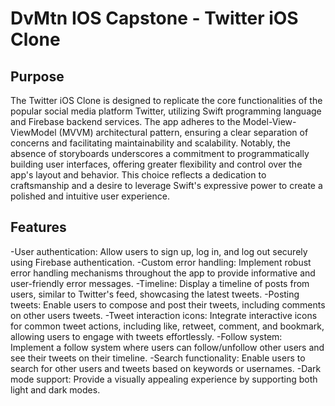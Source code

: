 # DvMtn IOS Capstone - Twitter iOS Clone

## Purpose

The Twitter iOS Clone is designed to replicate the core functionalities of the popular social media platform Twitter, utilizing Swift programming language and Firebase backend services. The app adheres to the Model-View-ViewModel (MVVM) architectural pattern, ensuring a clear separation of concerns and facilitating maintainability and scalability. Notably, the absence of storyboards underscores a commitment to programmatically building user interfaces, offering greater flexibility and control over the app's layout and behavior. This choice reflects a dedication to craftsmanship and a desire to leverage Swift's expressive power to create a polished and intuitive user experience.

## Features

-User authentication: Allow users to sign up, log in, and log out securely using Firebase authentication.
-Custom error handling: Implement robust error handling mechanisms throughout the app to provide informative and user-friendly error messages.
-Timeline: Display a timeline of posts from users, similar to Twitter's feed, showcasing the latest tweets.
-Posting tweets: Enable users to compose and post their tweets, including comments on other users tweets.
-Tweet interaction icons: Integrate interactive icons for common tweet actions, including like, retweet, comment, and bookmark, allowing users to engage with tweets effortlessly.
-Follow system: Implement a follow system where users can follow/unfollow other users and see their tweets on their timeline.
-Search functionality: Enable users to search for other users and tweets based on keywords or usernames.
-Dark mode support: Provide a visually appealing experience by supporting both light and dark modes.